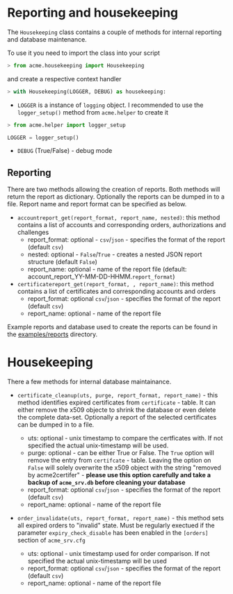 <!-- markdownlint-disable  MD013 -->
# Reporting and housekeeping

The `Housekeeping` class contains a couple of methods for internal reporting and database maintenance.

To use it you need to import the class into your script

```python
> from acme.housekeeping import Housekeeping
```

and create a respective context handler

```python
> with Housekeeping(LOGGER, DEBUG) as housekeeping:
```

- `LOGGER` is a instance of `logging` object. I recommended to use the `logger_setup()` method from `acme.helper` to create it

```python
> from acme.helper import logger_setup

LOGGER = logger_setup()
```

- `DEBUG` (True/False) - debug mode

## Reporting

There are two methods allowing the creation of reports. Both methods will return the report as dictionary. Optionally the reports can be dumped in to a file. Report name and report format can be specified as below.

- `accountreport_get(report_format, report_name, nested)`: this method contains a list of accounts and corresponding orders, authorizations and challenges
  - report_format: optional - `csv`/`json` - specifies the format of the report  (default `csv`)
  - nested: optional - `False`/`True` - creates a nested JSON report structure (default `False`)
  - report_name: optional - name of the report file (default: account_report_YY-MM-DD-HHMM.`report_format`)
- `certificatereport_get(report_format, , report_name)`: this method contains a list of certificates and corresponding accounts and orders
  - report_format: optional `csv`/`json` - specifies the format of the report  (default `csv`)
  - report_name: optional - name of the report file

Example reports and database used to create the reports can be found in the [examples/reports](../examples/reports) directory.

# Housekeeping

There a few methods for internal database maintainance.

- `certificate_cleanup(uts, purge, report_format, report_name)` - this method identifies expired certificates from `certificate` - table. It can either remove the x509 objecte to shrink the database or even delete the complete data-set.  Optionally a report of the selected certificates can be dumped in to a file.
  - uts: optional - unix timestamp to compare the certficates with. If not specified the actual unix-timestamp will be used.
  - purge: optional - can be either True or False. The `True` option will remove the entry from `certifcate` - table. Leaving the option on `False` will solely overwrite the x509 object with the string "removed by acme2certifer" - **please use this option carefully and take a backup of `acme_srv.db` before cleaning your database**
  - report_format: optional `csv`/`json` - specifies the format of the report  (default `csv`)
  - report_name: optional - name of the report file  

- `order_invalidate(uts, report_format, report_name)` - this method sets all expired orders to "invalid" state.  Must be regularly exectued if the parameter `expiry_check_disable` has been enabled in the `[orders]` section of `acme_srv.cfg`
  - uts: optional - unix timestamp used for order comparison. If not specified the actual unix-timestamp will be used
  - report_format: optional `csv`/`json` - specifies the format of the report  (default `csv`)
  - report_name: optional - name of the report file  
